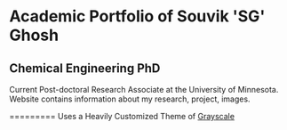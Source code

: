 Academic Portfolio of Souvik 'SG' Ghosh
=========================

## Chemical Engineering PhD
Current Post-doctoral Research Associate at the University of Minnesota.
Website contains information about my research, project, images.

=========
Uses a Heavily Customized Theme of [Grayscale](http://ironsummitmedia.github.io/startbootstrap-grayscale/)
